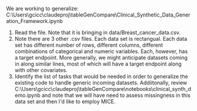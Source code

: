 We are working to generalize: C:\Users\gcicc\claudeproj\tableGenCompare\Clinical_Synthetic_Data_Generation_Framework.ipynb

1.  Read the file.  Note that it is bringing in data/Breast_cancer_data.csv.
2. Note there are 3 other .csv files.  Each data set is rectangual. Each data set has different number of rows, different columns, different combinations of categorical and numeric variables. Each, however, has a target endpoint.  More generally, we might anticipate datasets coming in along similar lines, most of which will have a target endpoint along with other covariates.
3.  Identify the list of tasks that would be needed in order to generalize the existing code to handle generic incoming datasets. Addiitonally, review C:\Users\gcicc\claudeproj\tableGenCompare\notebooks\clinical_synth_demo.ipynb and note that we will have need to assess missingness in this data set and then I'd like to employ MICE.

